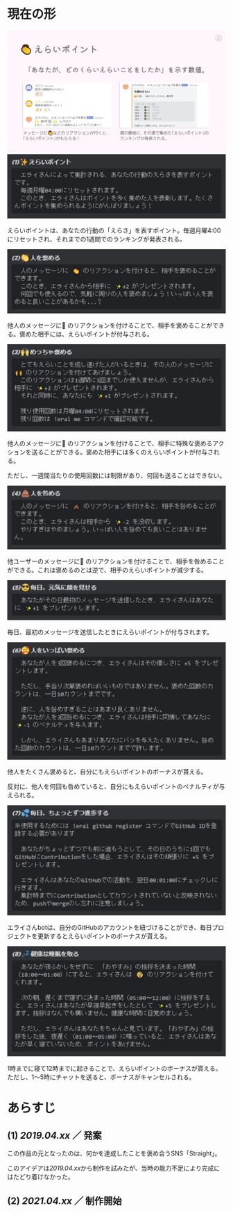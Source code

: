 # 現在の形

![えらいポイント](page2.webp)
![チュートリアル1](tutorial1.webp)

えらいポイントは、あなたの行動の「えらさ」を表すポイント。毎週月曜4:00にリセットされ、それまでの1週間でのランキングが発表される。



![チュートリアル2](tutorial2.webp)

他人のメッセージに👏 のリアクションを付けることで、相手を褒めることができる。褒めた相手には、えらいポイントが付与される。



![チュートリアル3](tutorial3.webp)

他人のメッセージに🙌 のリアクションを付けることで、相手に特殊な褒めるアクションを送ることができる。褒めた相手には多くのえらいポイントが付与される。

ただし、一週間当たりの使用回数には制限があり、何回も送ることはできない。



![チュートリアル4](tutorial4.webp)

他ユーザーのメッセージに💩 のリアクションを付けることで、相手を咎めることができる。これは褒めるのとは逆で、相手のえらいポイントが減少する。



![チュートリアル5](tutorial5.webp)

毎日、最初のメッセージを送信したときにえらいポイントが付与されます。



![チュートリアル6](tutorial6.webp)

他人をたくさん褒めると、自分にもえらいポイントのボーナスが貰える。

反対に、他人を何回も咎めていると、自分にもえらいポイントのペナルティが与えられる。



![チュートリアル7](tutorial7.webp)

エライさんbotは、自分のGitHubのアカウントを紐づけることができ、毎日プロジェクトを更新するとえらいポイントのボーナスが貰える。



![チュートリアル8](tutorial8.webp)

1時までに寝て12時までに起きることで、えらいポイントのボーナスが貰える。ただし、1～5時にチャットを送ると、ボーナスがキャンセルされる。



# あらすじ

## (1) *2019.04.xx* ／ 発案

この作品の元となったのは、何かを達成したことを褒め合うSNS「Straight」。

このアイデアは*2019.04.xx*から制作を試みたが、当時の能力不足により完成にはたどり着けなかった。



## (2) *2021.04.xx* ／ 制作開始

